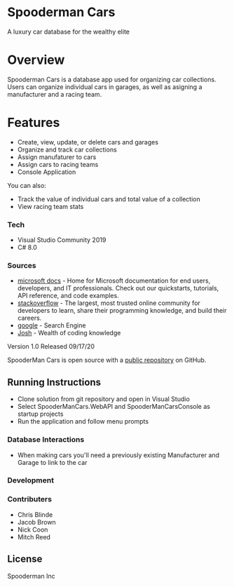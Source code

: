 # Spooderman Cars 
A luxury car database for the wealthy elite

# Overview
Spooderman Cars is a database app used for organizing car collections. Users can organize individual cars in garages, as well as asigning  a manufacturer and a racing team.

# Features
  - Create, view, update, or delete cars and garages
  - Organize and track car collections
  - Assign manufaturer to cars
  - Assign cars to racing teams
  - Console Application
  
You can also:

  - Track the value of individual cars and total value of a collection
  - View racing team stats 

### Tech
* Visual Studio Community 2019
* C# 8.0

### Sources
* [microsoft docs] - Home for Microsoft documentation for end users, developers, and IT professionals. Check out our quickstarts, tutorials, API reference, and code examples.
* [stackoverflow] -  The largest, most trusted online community for developers to learn, share their programming knowledge, and build their careers.
* [google] - Search Engine
* [Josh] - Wealth of coding knowledge

Version 1.0 Released 09/17/20

SpooderMan Cars is open source with a [public repository][spooder]
 on GitHub.

## Running Instructions
- Clone solution from git repository and open in Visual Studio
- Select SpooderManCars.WebAPI and SpooderManCarsConsole as startup projects
- Run the application and follow menu prompts

### Database Interactions
- When making cars you'll need a previously existing Manufacturer and Garage to link to the car

### Development


### Contributers
- Chris Blinde
- Jacob Brown
- Nick Coon
- Mitch Reed


License
----

Spooderman Inc 



[//]: # (These are reference links used in the body of this note and get stripped out when the markdown processor does its job. There is no need to format nicely because it shouldn't be seen. Thanks SO - http://stackoverflow.com/questions/4823468/store-comments-in-markdown-syntax)


   [spooder]: <https://github.com/MitchReed123/SpooderManCars>
   [git-repo-url]: <https://github.com/MitchReed123/SpooderManCars.git>
   [stackoverflow]: <http://daringfireball.net>
   [microsoft docs]: <https://docs.microsoft.com/>
   [google]: <https://google.com>
   [Josh]: <hhttps://github.com/JTux?tab=repositories>
  

   [PlDb]: <https://github.com/joemccann/dillinger/tree/master/plugins/dropbox/README.md>
   [PlGh]: <https://github.com/joemccann/dillinger/tree/master/plugins/github/README.md>
   [PlGd]: <https://github.com/joemccann/dillinger/tree/master/plugins/googledrive/README.md>
   [PlOd]: <https://github.com/joemccann/dillinger/tree/master/plugins/onedrive/README.md>
   [PlMe]: <https://github.com/joemccann/dillinger/tree/master/plugins/medium/README.md>
   [PlGa]: <https://github.com/RahulHP/dillinger/blob/master/plugins/googleanalytics/README.md>
